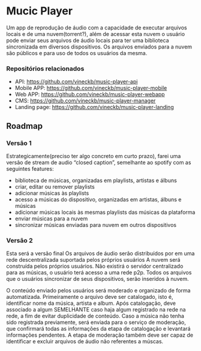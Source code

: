 # Mucic Player

Um app de reprodução de áudio com a capacidade de executar arquivos locais e de uma nuvem(torrent?), além de acessar esta nuvem o usuário pode enviar seus arquivos de áudio locais para ter uma biblioteca sincronizada em diversos dispositivos. Os arquivos enviados para a nuvem são públicos e para uso de todos os usuários da mesma.


### Repositórios relacionados

* API: https://github.com/vineckb/music-player-api
* Mobile APP: https://github.com/vineckb/music-player-mobile
* Web APP: https://github.com/vineckb/music-player-webapp
* CMS: https://github.com/vineckb/music-player-manager
* Landing page: https://github.com/vineckb/music-player-landing

## Roadmap

### Versão 1

Estrategicamente(preciso ter algo concreto em curto prazo), farei uma versão de stream de audio “closed caption”, semelhante ao spotify com as seguintes features:

* biblioteca de músicas, organizadas em playlists, artistas e álbuns
* criar, editar ou remover playlists
* adicionar músicas às playlists
* acesso a músicas do dispositivo, organizadas em artistas, álbuns e músicas
* adicionar músicas locais às mesmas playlists das músicas da plataforma
* enviar músicas para a nuvem
* sincronizar músicas enviadas para nuvem em outros dispositivos


### Versão 2

Esta será a versão final
Os arquivos de áudio serão distribuídos por em uma rede descentralizada suportada pelos próprios usuários 
A nuvem será construída pelos próprios usuários. Não existirá o servidor centralizado para as músicas, o usuário terá acesso a uma rede p2p. Todos os arquivos que o usuários sincronizar de seus dispositivos, serão inseridos à nuvem.

O conteúdo enviado pelos usuários será moderado e organizado de forma automatizada. Primeiramente o arquivo deve ser catalogado, isto é, identificar nome da música, artista e album. Após catalogação, deve associado a algum SEMELHANTE caso haja algum registrado na rede na rede, a fim de evitar duplicidade de conteúdo. Caso a música não tenha sido registrada previamente, será enviada para o serviço de moderação, que confirmará todas as informações da etapa de catalogação e levantará informações pendentes. A etapa de moderação também deve ser capaz de identificar e excluir arquivos de áudio não referentes a múscas.
